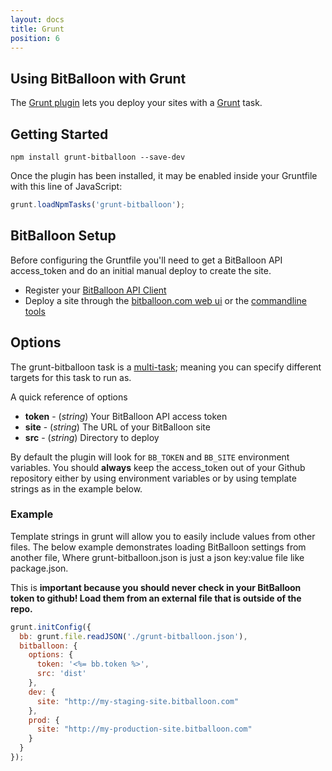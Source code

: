 ```yaml
---
layout: docs
title: Grunt
position: 6
---
```


## Using BitBalloon with Grunt

The [Grunt plugin](https://github.com/BitBalloon/grunt-bitballoon) lets you deploy your sites with a [Grunt](http://gruntjs.com/) task.

## Getting Started
```shell
npm install grunt-bitballoon --save-dev
```

Once the plugin has been installed, it may be enabled inside your Gruntfile with this line of JavaScript:

```js
grunt.loadNpmTasks('grunt-bitballoon');
```

## BitBalloon Setup

Before configuring the Gruntfile you'll need to get a BitBalloon API access_token and do an initial manual deploy to create the site.

* Register your [BitBalloon API Client](https://www.bitballoon.com/applications)
* Deploy a site through the [bitballoon.com web ui](https://www.bitballoon.com) or the [commandline tools](/docs/command_line)

## Options

The grunt-bitballoon task is a [multi-task](https://github.com/gruntjs/grunt/wiki/Creating-tasks); meaning you can specify different targets for this task to run as.

A quick reference of options

* **token** - (*string*) Your BitBalloon API access token
* **site** - (*string*) The URL of your BitBalloon site
* **src** - (*string*) Directory to deploy

By default the plugin will look for `BB_TOKEN` and `BB_SITE` environment variables. You should **always** keep the access_token out of your Github repository either by using environment variables or by using template strings as in the example below.

### Example

Template strings in grunt will allow you to easily include values from other files. The below example
demonstrates loading BitBalloon settings from another file, Where grunt-bitballoon.json is just a json key:value file like package.json.

This is **important because you should never check in your BitBalloon token to github! Load them from an external file that is outside of the repo.**

```javascript
grunt.initConfig({
  bb: grunt.file.readJSON('./grunt-bitballoon.json'),
  bitballoon: {
    options: {
      token: '<%= bb.token %>',
      src: 'dist'
    },
    dev: {
      site: "http://my-staging-site.bitballoon.com"
    },
    prod: {
      site: "http://my-production-site.bitballoon.com"
    }
  }
});
```
